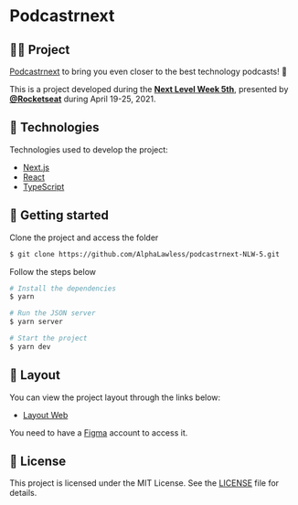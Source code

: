 # Podcastrnext

## 👨‍💻 Project

[Podcastrnext](https://podcastrnext-nlw-5.vercel.app) to bring you even closer to the best technology podcasts! 💜 

This is a project developed during the **[Next Level Week 5th](https://nextlevelweek.com/)**, presented by **[@Rocketseat](https://github.com/Rocketseat)** during April 19-25, 2021.

## 🧪 Technologies

Technologies used to develop the project:

- [Next.js](https://nextjs.org/)
- [React](https://reactjs.org)
- [TypeScript](https://www.typescriptlang.org/)

## 🚀 Getting started

Clone the project and access the folder

```bash
$ git clone https://github.com/AlphaLawless/podcastrnext-NLW-5.git
```

Follow the steps below
```bash
# Install the dependencies
$ yarn

# Run the JSON server
$ yarn server

# Start the project
$ yarn dev
```

## 🔖 Layout

You can view the project layout through the links below:

- [Layout Web](https://www.figma.com/file/UwFEntsHpHYJlHNQAQr4gA/Podcastr?node-id=160%3A2761) 

You need to have a [Figma](http://figma.com/) account to access it.

## 📝 License

This project is licensed under the MIT License. See the [LICENSE](LICENSE.md) file for details.

